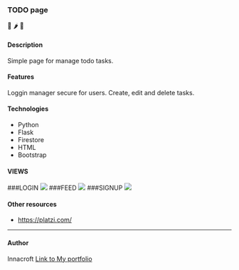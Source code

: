 ### TODO page
📝 🌶️  🐍

#### Description
Simple page for manage todo tasks.

#### Features
Loggin manager secure for users.
Create, edit and delete tasks.
#### Technologies
- Python
- Flask
- Firestore
- HTML
- Bootstrap

#### VIEWS
###LOGIN
![](https://github.com/innacroft/flask/tree/master/app/static/images/login.PNG)
###FEED
![](https://github.com/innacroft/flask/tree/master/app/static/images/feed.PNG)
###SIGNUP
![](https://github.com/innacroft/flask/tree/master/app/static/images/signup.PNG)

#### Other resources
- https://platzi.com/

------------

#### Author
Innacroft
[Link to My portfolio](https://innacroft.github.io/portfolio/)
